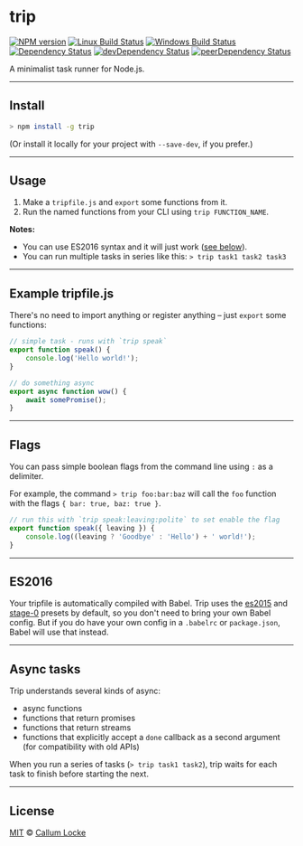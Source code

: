 # trip

[![NPM version][npm-image]][npm-url] [![Linux Build Status][travis-image]][travis-url] [![Windows Build Status][appveyor-image]][appveyor-url] [![Dependency Status][depstat-image]][depstat-url] [![devDependency Status][devdepstat-image]][devdepstat-url] [![peerDependency Status][peerdepstat-image]][peerdepstat-url]

A minimalist task runner for Node.js.

---

## Install

```sh
> npm install -g trip
```

(Or install it locally for your project with `--save-dev`, if you prefer.)

---

## Usage

1. Make a `tripfile.js` and `export` some functions from it.
2. Run the named functions from your CLI using `trip FUNCTION_NAME`.

**Notes:**

- You can use ES2016 syntax and it will just work ([see below](#es2015)).
- You can run multiple tasks in series like this: `> trip task1 task2 task3`

---

## Example tripfile.js

There's no need to import anything or register anything – just `export` some functions:

```js
// simple task - runs with `trip speak`
export function speak() {
	console.log('Hello world!');
}

// do something async
export async function wow() {
	await somePromise();
}
```

---

## Flags

You can pass simple boolean flags from the command line using `:` as a delimiter.

For example, the command `> trip foo:bar:baz` will call the `foo` function with the flags `{ bar: true, baz: true }`.

```js
// run this with `trip speak:leaving:polite` to set enable the flag
export function speak({ leaving }) {
	console.log((leaving ? 'Goodbye' : 'Hello') + ' world!');
}
```

---

## ES2016

Your tripfile is automatically compiled with Babel. Trip uses the [es2015](https://babeljs.io/docs/plugins/preset-es2015/) and [stage-0](https://babeljs.io/docs/plugins/preset-stage-0/) presets by default, so you don't need to bring your own Babel config. But if you do have your own config in a `.babelrc` or `package.json`, Babel will use that instead.

---

## Async tasks

Trip understands several kinds of async:

- async functions
- functions that return promises
- functions that return streams
- functions that explicitly accept a `done` callback as a second argument (for compatibility with old APIs)

When you run a series of tasks (`> trip task1 task2`), trip waits for each task to finish before starting the next.

---

## License

[MIT](./LICENSE) © [Callum Locke](https://twitter.com/callumlocke)

<!-- badge URLs -->
[npm-url]: https://npmjs.org/package/trip
[npm-image]: https://img.shields.io/npm/v/trip.svg?style=flat-square

[travis-url]: https://travis-ci.org/tripjs/trip
[travis-image]: https://img.shields.io/travis/tripjs/trip.svg?style=flat-square&label=Linux

[appveyor-url]: https://ci.appveyor.com/project/callumlocke/trip
[appveyor-image]: https://img.shields.io/appveyor/ci/callumlocke/trip/master.svg?style=flat-square&label=Windows

[depstat-url]: https://david-dm.org/tripjs/trip
[depstat-image]: https://img.shields.io/david/tripjs/trip.svg?style=flat-square

[devdepstat-url]: https://david-dm.org/tripjs/trip#info=devDependencies
[devdepstat-image]: https://img.shields.io/david/dev/tripjs/trip.svg?style=flat-square&label=devDeps

[peerdepstat-url]: https://david-dm.org/tripjs/trip#info=peerDependencies
[peerdepstat-image]: https://img.shields.io/david/peer/tripjs/trip.svg?style=flat-square&label=peerDeps
